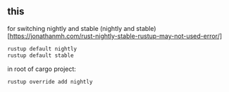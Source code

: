 ## this
for switching nightly and stable
(nightly and stable)[https://jonathanmh.com/rust-nightly-stable-rustup-may-not-used-error/]

```sh
rustup default nightly
rustup default stable
```

in root of cargo project:

```sh
rustup override add nightly
```

